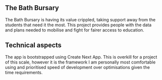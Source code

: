 ## The Bath Bursary
The Bath Bursary is having its value crippled, taking support away from the students that need it the most. This project provides people with the data and plans needed to mobilise and fight for fairer access to education. 

## Technical aspects
The app is bootstrapped using Create Next App. This is overkill for a project of this scale, however it is the framework I am personally most comfortable using and prioritised speed of development over optimisations given the time requirements. 
